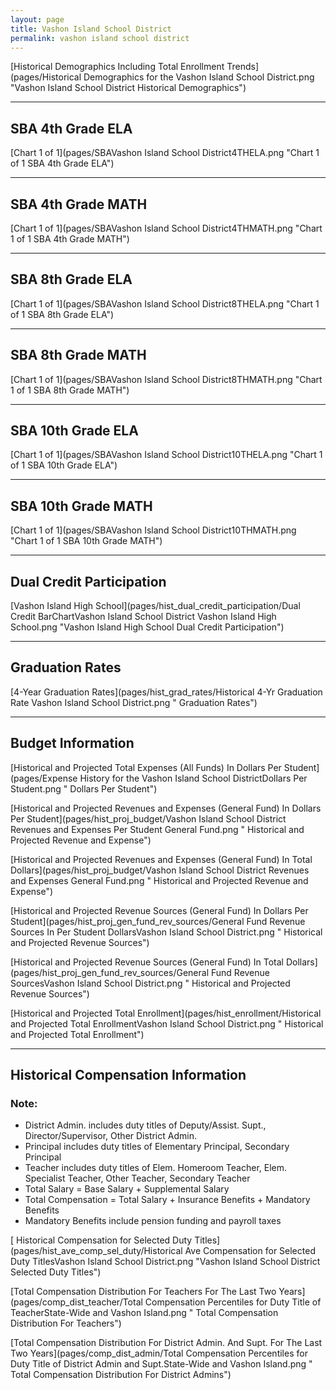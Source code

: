 ```yaml
---
layout: page
title: Vashon Island School District
permalink: vashon island school district
---
```



[Historical Demographics Including Total Enrollment Trends](pages/Historical Demographics for the Vashon Island School District.png "Vashon Island School District Historical Demographics")

___

## SBA 4th Grade ELA

[Chart 1 of 1](pages/SBAVashon Island School District4THELA.png "Chart 1 of 1 SBA 4th Grade ELA")


___

## SBA 4th Grade MATH

[Chart 1 of 1](pages/SBAVashon Island School District4THMATH.png "Chart 1 of 1 SBA 4th Grade MATH")


___

## SBA 8th Grade ELA

[Chart 1 of 1](pages/SBAVashon Island School District8THELA.png "Chart 1 of 1 SBA 8th Grade ELA")


___

## SBA 8th Grade MATH

[Chart 1 of 1](pages/SBAVashon Island School District8THMATH.png "Chart 1 of 1 SBA 8th Grade MATH")


___

## SBA 10th Grade ELA

[Chart 1 of 1](pages/SBAVashon Island School District10THELA.png "Chart 1 of 1 SBA 10th Grade ELA")


___

## SBA 10th Grade MATH

[Chart 1 of 1](pages/SBAVashon Island School District10THMATH.png "Chart 1 of 1 SBA 10th Grade MATH")


___

## Dual Credit Participation

[Vashon Island High School](pages/hist_dual_credit_participation/Dual Credit BarChartVashon Island School District Vashon Island High School.png "Vashon Island High School Dual Credit Participation")


___

## Graduation Rates

[4-Year Graduation Rates](pages/hist_grad_rates/Historical 4-Yr Graduation Rate Vashon Island School District.png " Graduation Rates")


___

## Budget Information

[Historical and Projected Total Expenses (All Funds) In Dollars Per Student](pages/Expense History for the Vashon Island School DistrictDollars Per Student.png " Dollars Per Student")

[Historical and Projected Revenues and Expenses (General Fund) In Dollars Per Student](pages/hist_proj_budget/Vashon Island School District Revenues and Expenses Per Student General Fund.png " Historical and Projected Revenue and Expense")

[Historical and Projected Revenues and Expenses (General Fund) In Total Dollars](pages/hist_proj_budget/Vashon Island School District Revenues and Expenses General Fund.png " Historical and Projected Revenue and Expense")

[Historical and Projected Revenue Sources (General Fund) In Dollars Per Student](pages/hist_proj_gen_fund_rev_sources/General Fund Revenue Sources In Per Student DollarsVashon Island School District.png " Historical and Projected Revenue Sources")

[Historical and Projected Revenue Sources (General Fund) In Total Dollars](pages/hist_proj_gen_fund_rev_sources/General Fund Revenue SourcesVashon Island School District.png " Historical and Projected Revenue Sources")

[Historical and Projected Total Enrollment](pages/hist_enrollment/Historical and Projected Total EnrollmentVashon Island School District.png " Historical and Projected Total Enrollment")


___

## Historical Compensation Information
### Note:
- District Admin. includes duty titles of Deputy/Assist. Supt., Director/Supervisor, Other District Admin.
- Principal includes duty titles of Elementary Principal, Secondary Principal
- Teacher includes duty titles of Elem. Homeroom Teacher, Elem. Specialist Teacher, Other Teacher, Secondary Teacher
- Total Salary = Base Salary + Supplemental Salary
- Total Compensation = Total Salary + Insurance Benefits + Mandatory Benefits
- Mandatory Benefits include pension funding and payroll taxes

[ Historical Compensation for Selected Duty Titles](pages/hist_ave_comp_sel_duty/Historical Ave Compensation for Selected Duty TitlesVashon Island School District.png "Vashon Island School District Selected Duty Titles")

[Total Compensation Distribution For Teachers For The Last Two Years](pages/comp_dist_teacher/Total Compensation Percentiles for Duty Title of TeacherState-Wide and Vashon Island.png " Total Compensation Distribution For Teachers")

[Total Compensation Distribution For District Admin. And Supt. For The Last Two Years](pages/comp_dist_admin/Total Compensation Percentiles for Duty Title of District Admin and Supt.State-Wide and Vashon Island.png " Total Compensation Distribution For District Admins")

